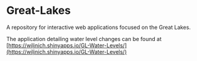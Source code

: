 # Great-Lakes
A repository for interactive web applications focused on the Great Lakes.

The application detailing water level changes can be found at [https://wiljnich.shinyapps.io/GL-Water-Levels/](https://wiljnich.shinyapps.io/GL-Water-Levels/)
